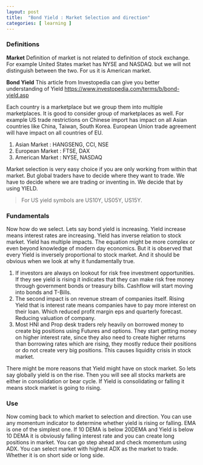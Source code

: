 ```yaml
---
layout: post
title:  "Bond Yield : Market Selection and direction"
categories: [ learning ]
---
```


### Definitions
**Market**
Definition of market is not related to definition of stock exchange. For example United States market has NYSE and NASDAQ. but we will not distinguish between the two. For us it is American market.

**Bond Yield**
This article from Investopedia can give you better understanding of Yield
https://www.investopedia.com/terms/b/bond-yield.asp


Each country is a marketplace but we group them into multiple marketplaces. It is good to consider group of marketplaces as well. For example US trade restrictions on Chinese import has impact on all Asian countries like China, Taiwan, South Korea. European Union trade agreement will have impact on all countries of EU.

1. Asian Market : HANGSENG, CCI, NSE
2. European Market : FTSE, DAX
3. American Market : NYSE, NASDAQ

Market selection is very easy choice if you are only working from within that market. But global traders have to decide where they want to trade. We have to decide where we are trading or inventing in. We decide that by using YIELD.

> For US yield symbols are US10Y, US05Y, US15Y.

### Fundamentals
Now how do we select. Lets say bond yield is increasing. Yield increase means interest rates are increasing.
Yield has inverse relation to stock market. Yield has multiple impacts. The equation might be more complex or even beyond knowledge of modern day economics. But it is observed that every Yield is inversely proportional to stock market. And it should be obvious when we look at why it fundamentally true.
1. If investors are always on lookout for risk free investment opportunities. If they see yield is rising it indicates that they can make risk free money through government bonds or treasury bills. Cashflow will start moving into bonds and T-Bills.
2. The second impact is on revenue stream of companies itself. Rising Yield that is interest rate means companies have to pay more interest on their loan. Which reduced profit margin eps and quarterly forecast. Reducing valuation of company.
3. Most HNI and Prop desk traders rely heavily on borrowed money to create big positions using Futures and options. They start getting money on higher interest rate, since they also need to create higher returns than borrowing rates which are rising, they mostly reduce their positions or do not create very big positions. This causes liquidity crisis in stock market.

There might be more reasons that Yield might have on stock market. So lets say globally yield is on the rise. Then you will see all stocks markets are either in consolidation or bear cycle. If Yield is consolidating or falling it means stock market is going to rising.

### Use
Now coming back to which market to selection and direction. You can use any momentum indicator to determine whether yield is rising or falling. EMA is one of the simplest one. If 10 DEMA is below 20DEMA and Yield is below 10 DEMA it is obviously falling interest rate and you can create long positions in market. You can go step ahead and check momentum using ADX. You can select market with highest ADX as the market to trade. Whether it is on short side or long side.
